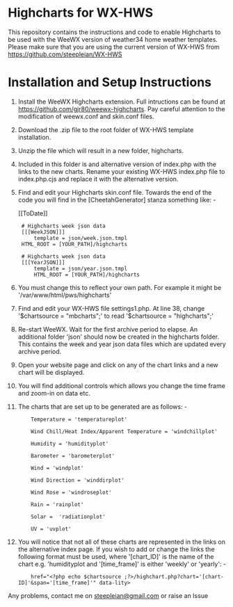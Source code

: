 # Highcharts for WX-HWS

This repository contains the instructions and code to enable Highcharts to be used with the WeeWX version of weather34 home weather templates. Please make sure that you are using the current version of WX-HWS from https://github.com/steepleian/WX-HWS


# Installation and Setup Instructions

1. Install the WeeWX Highcharts extension. Full intructions can be found at https://github.com/gjr80/weewx-highcharts. Pay careful attention to the modification of weewx.conf and skin.conf files.
2. Download the .zip file to the root folder of WX-HWS template installation.
3. Unzip the file which will result in a new folder, highcharts.
4. Included in this folder is and alternative version of index.php with the links to the new charts. Rename your existing WX-HWS index.php file to index.php.cjs and replace it with the alternative version.
5. Find and edit your Highcharts skin.conf file. Towards the end of the code you will find in the [CheetahGenerator] stanza something like: -


    [[ToDate]]

        # Highcharts week json data
        [[[WeekJSON]]]
            template = json/week.json.tmpl
	    HTML_ROOT = [YOUR_PATH]/highcharts
            
        # Highcharts week json data
        [[[YearJSON]]]
            template = json/year.json.tmpl	
            HTML_ROOT = [YOUR_PATH]/highcharts
            
6. You must change this to reflect your own path. For example it might be '/var/www/html/pws/highcharts'            
7. Find and edit your WX-HWS file settings1.php. At line 38, change '$chartsource   = "mbcharts";' to read '$chartsource   = "highcharts";'
8. Re-start WeeWX. Wait for the first archive period to elapse. An additional folder 'json' should now be created in the highcharts folder. This contains the week and year json data files which are updated every archive period.
9. Open your website page and click on any of the chart links and a new chart will be displayed.
10. You will find additional controls which allows you change the time frame and zoom-in on data etc.
11. The charts that are set up to be generated are as follows: -

            Temperature = 'temperatureplot'
            
            Wind Chill/Heat Index/Apparent Temperature = 'windchillplot'
            
            Humidity = 'humidityplot'
            
            Barometer = 'barometerplot'
            
            Wind = 'windplot'
            
            Wind Direction = 'winddirplot'
            
            Wind Rose = 'windroseplot'
            
            Rain = 'rainplot'
            
            Solar =  'radiationplot'
            
            UV = 'uvplot'
            
12. You will notice that not all of these charts are represented in the links on the alternative index page. If you wish to add or change the links the following format must be used, where '[chart_ID]' is the name of the chart e.g. 'humidityplot and '[time_frame]' is either 'weekly' or 'yearly': -

            href="<?php echo $chartsource ;?>/highchart.php?chart='[chart-ID]'&span='[time_frame]'" data-lity>
            
            
Any problems, contact me on steepleian@gmail.com or raise an Issue            
            
            
            
            
            
